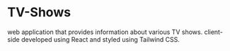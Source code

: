 # TV-Shows
web application that provides information about various TV shows. 
client-side developed using React and styled using Tailwind CSS.
